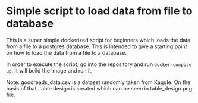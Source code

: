 # Simple script to load data from file to database
This is a super simple dockerized script for beginners which loads the data from a file to a postgres database. This is intended to give a starting point on how to load the data from a file to a database.

In order to execute the script, go into the repository and run ```docker-compose up```. It will build the image and run it.

Note: goodreads_data.csv is a dataset randomly taken from Kaggle. On the basis of that, table design is created which can be seen in table_design.png file.
